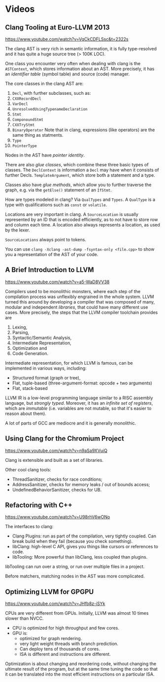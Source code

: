 # Videos

## Clang Tooling at Euro-LLVM 2013

https://www.youtube.com/watch?v=VqCkCDFLSsc&t=2322s

The clang AST is very rich in semantic information, it is fully type-resolved and it has quite a huge source tree (> 100K LOC).

One class you encounter very often when dealing with clang is the `ASTContext`, which stores information about an AST. More precisely, it has an *identifier table* (symbol table) and source (code) manager.

The core classes in the clang AST are:

1. `Decl`, with further subclasses, such as:
  1. `CXXRecordDecl`
  2. `VarDecl`
  3. `UnresolvedUsingTypenameDeclaration`
2. `Stmt`
  1. `ComponoundStmt`
  2. `CXXTryStmt`
  3. `BinaryOperator`
  Note that in clang, expressions (like operators) are the same thing as statments.
3. `Type`
  1. `PointerType`

Nodes in the AST have *pointer identity*.

There are also *glue classes*, which combine these three basic types of classes.
The `DeclContext` is information a `Decl` may have when it consists of further
Decls. `TemplateArgument`, which store both a statement and a type.

Classes also have *glue methods*, which allow you to further traverse the graph,
e.g. via the `getElse()` statement of an `IfStmt`.

How are types modeled in clang? Via `QualTypes` and `Types`. A `QualType` is a
type with qualifications such as `const` or `volatile`.

Locations are very important in clang. A `SourceLocation` is usually represented
by an ID that is encoded efficiently, as to not have to store row and column
each time. A location also always represents a location, as used by the lexer.

`SourceLocations` always point to tokens.

You can use `clang -Xclang -ast-dump -fsyntax-only <file.cpp>` to show you a
representation of the AST of your code.

## A Brief Introduction to LLVM

https://www.youtube.com/watch?v=a5-WaD8VV38

Compilers used to be monolithic monsters, where each step of the compilation
process was unflexibly engrained in the whole system. LLVM turned this around by
developing a compiler that was composed of many, modular and independent
*libraries*, that could have many different use cases. More precisely, the steps
that the LLVM compiler toolchain provides are

1. Lexing,
2. Parsing,
3. Syntactic/Semantic Analysis,
4. Intermediate Representation,
5. Optimization and
6. Code Generation.

Intermediate representation, for which LLVM is famous, can be implemented in various ways, including:

* Structured format (graph or tree),
* Flat, tuple-based (three-argument-format: opcode + two arguments)
* Flat, stack-based

LLVM IR is a low-level programming language similar to a RISC assembly language,
but *strongly typed*. Moreover, it has an *infinite set of registers*, which are
*immutable* (i.e. variables are not mutable, so that it's easier to reason about
them).

A lot of parts of GCC are mediocre and it is generally monolithic.

## Using Clang for the Chromium Project

https://www.youtube.com/watch?v=n9aSa9XVuiQ

Clang is extensible and built as a set of libraries.

Other cool clang tools:

* ThreadSanitizer, checks for race conditions;
* AddressSanitizer, checks for memory leaks / out of bounds access;
* UndefinedBehaviorSanitizer, checks for UB.

## Refactoring with C++

https://www.youtube.com/watch?v=U98rhV6wONo

The interfaces to clang:

* Clang Plugins: run as part of the compilation, very tightly coupled. Can break build when they fail (because you check something).
* libClang: high-level C API, gives you things like cursors or references to code.
* libTooling: More powerful than libClang, less coupled than plugins.

libTooling can run over a string, or run over multiple files in a project.

Before matchers, matching nodes in the AST was more complicated.

## Optimizing LLVM for GPGPU

https://www.youtube.com/watch?v=JHfb8z-iSYk

CPUs are very different from GPUs. Initially, LLVM was almost 10 times slower than NVCC.

* CPU is optimized for high throughput and few cores.
* GPU is:
  + optimized for graph rendering.
  + very light weight threads with branch prediction.
  + Can deploy tens of thousands of cores.
  + ISA is different and instructions are different.

Optimization is about changing and reordering code, without changing the
ultimate result of the program, but at the same time tuning the code so that it
can be translated into the most efficient instructions on a particular ISA.

